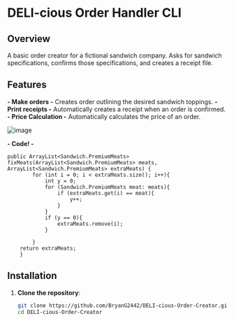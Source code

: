# DELI-cious Order Handler CLI
## Overview
  A basic order creator for a fictional sandwich company. Asks for sandwich specifications, confirms those specifications, and creates a receipt file.
## Features
  **- Make orders -**
        Creates order outlining the desired sandwich toppings.
  **- Print receipts -**
        Automatically creates a receipt when an order is confirmed.
  **- Price Calculation -**
        Automatically calculates the price of an order.

![image](https://github.com/user-attachments/assets/f76bb0a6-ffcf-4918-919c-4d95defd796b)

**- Code! -**

```
public ArrayList<Sandwich.PremiumMeats> fixMeats(ArrayList<Sandwich.PremiumMeats> meats, ArrayList<Sandwich.PremiumMeats> extraMeats) {
        for (int i = 0; i < extraMeats.size(); i++){
            int y = 0;
            for (Sandwich.PremiumMeats meat: meats){
                if (extraMeats.get(i) == meat){
                    y++;
                }
            }
            if (y == 0){
                extraMeats.remove(i);
            }

        }
    return extraMeats;
    }
```


## Installation

1. **Clone the repository**:
   ```bash
   git clone https://github.com/BryanG2442/DELI-cious-Order-Creator.git
   cd DELI-cious-Order-Creator        
